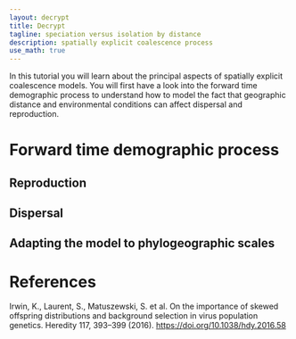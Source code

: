 ```yaml
---
layout: decrypt
title: Decrypt
tagline: speciation versus isolation by distance
description: spatially explicit coalescence process
use_math: true
---
```


In this tutorial you will learn about the principal aspects of spatially explicit
coalescence models. You will first have a look into the forward time demographic
process to understand how to model the fact that geographic distance and environmental
conditions can affect dispersal and reproduction.

# Forward time demographic process

## Reproduction

## Dispersal

## Adapting the model to phylogeographic scales

# References

Irwin, K., Laurent, S., Matuszewski, S. et al. On the importance of skewed offspring distributions and background selection in virus population genetics. Heredity 117, 393–399 (2016). https://doi.org/10.1038/hdy.2016.58
